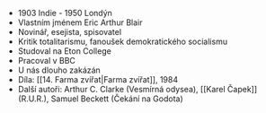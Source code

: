 - 1903 Indie - 1950 Londýn
- Vlastním jménem Eric Arthur Blair
- Novinář, esejista, spisovatel
- Kritik totalitarismu, fanoušek demokratického socialismu
- Studoval na Eton College
- Pracoval v BBC
- U nás dlouho zakázán
- Díla: [[14. Farma zvířat|Farma zvířat]], 1984
- Další autoři: Arthur C. Clarke (Vesmírná odysea), [[Karel Čapek]] (R.U.R.), Samuel Beckett (Čekání na Godota)
